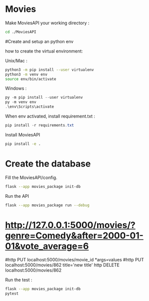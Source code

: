 # Movies

Make MoviesAPI your working directory :
```bash
cd ./MoviesAPI
```

#Create and setup an python env

how to create the virtual environment: 

Unix/Mac : 

```bash
python3 -m pip install --user virtualenv
python3 -m venv env
source env/bin/activate
```

Windows : 

```powershell
py -m pip install --user virtualenv
py -m venv env
.\env\Scripts\activate
```

When env activated, install requirement.txt :
```powershell
pip install -r requirements.txt
```

Install MoviesAPI
```bash
pip install -e .
```

# Create the database 

Fill the MoviesAPI/config.

```bash
flask --app movies_package init-db        
```
Run the API
```bash
flask --app movies_package run --debug    
```

# http://127.0.0.1:5000/movies/?genre=Comedy&after=2000-01-01&vote_average=6
#http PUT localhost:5000/movies/movie_id *args=values
#http PUT localhost:5000/movies/862 title='new title'
http DELETE localhost:5000/movies/862


Run the test : 

```bash
flask --app movies_package init-db
pytest
```

